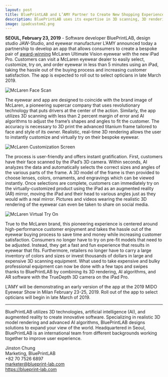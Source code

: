 ```yaml
---
layout: post
title: BluePrintLAB and L’AMY Partner to Create New Shopping Experience for Bespoke McLaren Eyewear with New iPad Pro App
description: BluePrintLAB uses its expertise in 3D scanning, 3D rendering, and artificial intelligence (AI) algorithms with the new iPad Pro’s 3D camera to design an app that delivers a quick and easy buying experience for eyewear that fits you.
image: ipadcustom2.png
---
```


**SEOUL, February 23, 2019** - Software developer BluePrintLAB, design studio JAW-Studio, and eyewear manufacturer L’AMY announced today a partnership to develop an app that allows consumers to create a bespoke pair of [award-winning](https://en.silmoparis.com/Silmo-d-Or-Awards/2018-SILMO-d-Or-Laureates) McLaren Ultimate Vision eyewear with the new iPad Pro. Customers can visit a McLaren eyewear dealer to easily select, customize, try on, and order eyewear in less than 5 minutes using an iPad, taking the hassle out of the buying process and increasing customer satisfaction. The app is expected to roll out to select opticians in late March 2019.

![McLaren Face Scan](/home/assets/images/ipadscan.png "McLaren Face Scan")<br>

The eyewear and app are designed to coincide with the brand image of McLaren, a pioneering supercar company that uses revolutionary technology that puts drivers at the center of the action. Similarly, the app utilizes 3D scanning with less than 2 percent margin of error and AI algorithms to adjust the frame’s shapes and angles to fit the customer. The accuracy is necessary to 3D print the advanced titanium frame tailored to face and style of its owner. Realistic, real-time 3D rendering allows the user to instantly customize and virtually try on their bespoke eyewear.

![McLaren Customization Screen](/home/assets/images/ipadcustom1.png "McLaren Customization Screen")<br>

The process is user-friendly and offers instant gratification. First, customers have their face scanned by the iPad’s 3D camera. Within seconds, AI analyzes the data and automatically selects the correct sizes and angles of the various parts of the frame. A 3D model of the frame is then provided to choose lenses, colors, ornaments, and engravings which can be viewed instantly. Once selections are complete, customers can immediately try on the virtually-customized product using the iPad as an augmented reality (AR) mirror, moving the iPad and their head to various angles just as they would with a real mirror. Pictures and videos wearing the realistic 3D rendering of the eyewear can even be taken to share on social media. 

![McLaren Virtual Try On](/home/assets/images/ipadtryon.png "McLaren Virtual Try On")<br>

True to the McLaren brand, this pioneering experience is centered around high-performance customer enjoyment and takes the hassle out of the eyewear buying process to save time and money while increasing customer satisfaction. Consumers no longer have to try on pre-fit models that need to be adjusted. Instead, they get a fast and fun experience that results in eyewear that fits. Furthermore, retailers no longer have to carry a large inventory of colors and sizes or invest thousands of dollars in large and expensive 3D scanning equipment. What used to take expensive and bulky professional equipment can now be done with a few taps and swipes thanks to BluePrintLAB by combining its 3D rendering, AI algorithms, and AR software with the TrueDepth 3D camera on the iPad Pro.

L’AMY will be demonstrating an early version of the app at the 2019 MIDO Eyewear Show in Milan February 23-25, 2019. Roll out of the app to select opticians will begin in late March of 2019.

***
BluePrintLAB utilizes 3D technologies, artificial intelligence (AI), and augmented reality to create innovative software. Specializing in realistic 3D model rendering and advanced AI algorithms, BluePrintLAB designs solutions to expand your view of the world. Headquartered in Seoul, BluePrintLAB is an international team from different backgrounds working together to improve user experience.

Jinston Chung<br>
Marketing, BluePrintLAB<br>
+82 70 7526 6897<br>
<marketer@blueprint-lab.com><br>
<https://blueprint-lab.com><br>
